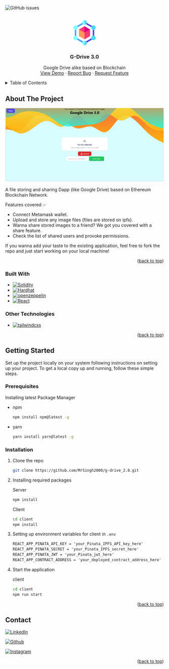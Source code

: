 <a name="readme-top"></a>

![GitHub issues](https://img.shields.io/github/issues/mrsingh2000/g-drive_2.0)

<!-- PROJECT LOGO -->
<br />
<div align="center">
  <a href="https://github.com/MrSingh2000/insta_clone">
    <img src="readme/logo.png" alt="Logo" width="80" height="80">
  </a>

  <h3 align="center">G-Drive 3.0</h3>

  <p align="center">
    Google Drive alike based on Blockchain
    <br />
    <a href="https://gdrive3.netlify.app/">View Demo</a>
    ·
    <a href="https://github.com/MrSingh2000/g-drive_2.0/issues">Report Bug</a>
    ·
    <a href="https://github.com/MrSingh2000/g-drive_2.0/issues">Request Feature</a>
  </p>
</div>

<!-- TABLE OF CONTENTS -->
<details>
  <summary>Table of Contents</summary>
  <ol>
    <li>
      <a href="#about-the-project">About The Project</a>
      <ul>
        <li><a href="#built-with">Built With</a></li>
      </ul>
    </li>
    <li>
      <a href="#getting-started">Getting Started</a>
      <ul>
        <li><a href="#prerequisites">Prerequisites</a></li>
        <li><a href="#installation">Installation</a></li>
      </ul>
    </li>
    <li><a href="#contact">Contact</a></li>
  </ol>
</details>

<!-- ABOUT THE PROJECT -->

## About The Project

<a href="https://gdrive3.netlify.app/">
<img src="readme/1.png" alt="drawing"/>
</a>

A file storing and sharing Dapp (like Google Drive) based on Ethereum Blockchain Network.

Features covered :-

- Connect Metamask wallet.
- Upload and store any image files (files are stored on ipfs).
- Wanna share stored images to a friend? We got you covered with a share feature.
- Check the list of shared users and provoke permissions.

If you wanna add your taste to the existing application, feel free to fork the repo and just start working on your local machine!

<p align="right">(<a href="#readme-top">back to top</a>)</p>

### Built With
<!-- Solidity, Hardhat, Openzepplin, React Tailwind-->

- [![Solidity](https://img.shields.io/badge/Solidity-gray?style=for-the-badge&logo=Solidity&logoColor=white&link=https://docs.soliditylang.org/)](https://docs.soliditylang.org/)
- [![Hardhat](https://img.shields.io/badge/Hardhat-yellow?style=for-the-badge&logo=Hardhat&link=https://hardhat.org/)](https://hardhat.org/)
- [![openzeppelin](https://img.shields.io/badge/openzeppelin-sky?style=for-the-badge&logo=openzeppelin&link=https://www.openzeppelin.com/)](https://www.openzeppelin.com/)
- [![React](https://img.shields.io/badge/React-red?style=for-the-badge&logo=React&link=https://reactjs.org/)](https://reactjs.org/)

### Other Technologies

- [![tailwindcss](https://img.shields.io/badge/tailwindcss-skyblue?style=for-the-badge&logo=tailwindcss&logoColor=white&link=https://tailwindcss.com/)](https://tailwindcss.com/)

<p align="right">(<a href="#readme-top">back to top</a>)</p>

<!-- GETTING STARTED -->

## Getting Started

Set up the project locally on your system following instructions on setting up your project.
To get a local copy up and running, follow these simple steps.

### Prerequisites

Installing latest Package Manager

- npm
  ```sh
  npm install npm@latest -g
  ```
- yarn
  ```sh
  yarn install yarn@latest -g
  ```

### Installation

1. Clone the repo
   ```sh
   git clone https://github.com/MrSingh2000/g-drive_2.0.git
   ```
2. Installing required packages
    
   Server 
   ```sh
   npm install
   ```
   Client 
   ```sh
   cd client
   npm install
   ```

3. Setting up environment variables for client in `.env`
   ```txt
   REACT_APP_PINATA_API_KEY = 'your_Pinata_IPFS_API_key_here'
   REACT_APP_PINATA_SECRET = 'your_Pinata_IPFS_secret_here'
   REACT_APP_PINATA_JWT = 'your_Pinata_jwt_here'
   REACT_APP_CONTRACT_ADDRESS = 'your_deployed_contract_address_here'
   ```

4. Start the application

   client
   ```sh
   cd client
   npm run start
   ```

<p align="right">(<a href="#readme-top">back to top</a>)</p>

<!-- CONTACT -->

## Contact

[![LinkedIn](https://img.shields.io/badge/LinkedIn-blue?style=for-the-badge&logo=linkedin&link=https://www.linkedin.com/in/anshuman-singh-856991201/)](https://www.linkedin.com/in/anshuman-singh-856991201/)

[![Github](https://img.shields.io/badge/Github-black?style=for-the-badge&logo=github&link=https://github.com/MrSingh2000)](https://github.com/MrSingh2000)

[![Instagram](https://img.shields.io/badge/Instagram-FFF8E8?style=for-the-badge&logo=instagram&link=https://www.instagram.com/mr_singh2000/)](https://www.instagram.com/mr_singh2000/)

<p align="right">(<a href="#readme-top">back to top</a>)</p>

<!-- MARKDOWN LINKS & IMAGES -->
<!-- https://www.markdownguide.org/basic-syntax/#reference-style-links -->

[contributors-shield]: https://img.shields.io/github/contributors/MrSingh2000/weather-app-android.svg?style=for-the-badge
[contributors-url]: https://github.com/MrSingh2000/weather-app-android/graphs/contributors
[forks-shield]: https://img.shields.io/github/forks/MrSingh2000/weather-app-android.svg?style=for-the-badge
[forks-url]: https://github.com/MrSingh2000/weather-app-android/network/members
[stars-shield]: https://img.shields.io/github/stars/MrSingh2000/weather-app-android.svg?style=for-the-badge
[stars-url]: https://github.com/MrSingh2000/weather-app-android/stargazers
[issues-shield]: https://img.shields.io/github/issues/MrSingh2000/weather-app-android.svg?style=for-the-badge
[issues-url]: https://github.com/MrSingh2000/weather-app-android/issues
[license-shield]: https://img.shields.io/github/license/MrSingh2000/weather-app-android.svg?style=for-the-badge
[license-url]: https://github.com/MrSingh2000/weather-app-android/blob/master/LICENSE.txt
[linkedin-shield]: https://img.shields.io/badge/-LinkedIn-black.svg?style=for-the-badge&logo=linkedin&colorB=555
[linkedin-url]: https://linkedin.com/in/othneildrew
[product-screenshot]: readme/spash.jpg
[product-homepage]: readme/2.jpg
[native]: https://img.shields.io/badge/ReactNative-20232A?style=for-the-badge&logo=react&logoColor=61DAFB
[react.js]: https://img.shields.io/badge/React-20232A?style=for-the-badge&logo=react&logoColor=61DAFB
[react-url]: https://reactjs.org/
[native-url]: https://reactnative.dev/
